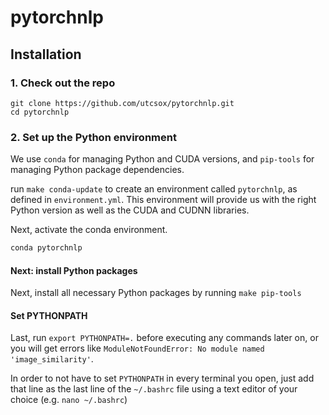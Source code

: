 # pytorchnlp

## Installation
### 1. Check out the repo

```
git clone https://github.com/utcsox/pytorchnlp.git
cd pytorchnlp
```

### 2. Set up the Python environment

We use `conda` for managing Python and CUDA versions, and `pip-tools` for managing Python package dependencies.

run `make conda-update` to create an environment called `pytorchnlp`, as defined in `environment.yml`.
This environment will provide us with the right Python version as well as the CUDA and CUDNN libraries.

Next, activate the conda environment.

```sh
conda pytorchnlp
```

#### Next: install Python packages

Next, install all necessary Python packages by running `make pip-tools`

#### Set PYTHONPATH

Last, run `export PYTHONPATH=.` before executing any commands later on, or you will get errors like `ModuleNotFoundError: No module named 'image_similarity'`.

In order to not have to set `PYTHONPATH` in every terminal you open, just add that line as the last line of the `~/.bashrc` file using a text editor of your choice (e.g. `nano ~/.bashrc`)
